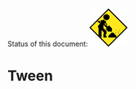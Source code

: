 Status of this document:
![](../../_assets/under-construction-flashing-barracade-animation.gif)

# Tween

